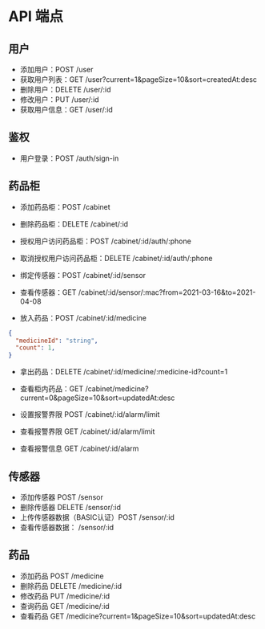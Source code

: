 # API 端点

## 用户

- 添加用户：POST /user
- 获取用户列表：GET /user?current=1&pageSize=10&sort=createdAt:desc
- 删除用户：DELETE /user/:id
- 修改用户：PUT /user/:id
- 获取用户信息：GET /user/:id

## 鉴权

- 用户登录：POST /auth/sign-in

## 药品柜

- 添加药品柜：POST /cabinet
- 删除药品柜：DELETE /cabinet/:id
- 授权用户访问药品柜：POST /cabinet/:id/auth/:phone
- 取消授权用户访问药品柜：DELETE /cabinet/:id/auth/:phone

- 绑定传感器：POST /cabinet/:id/sensor
- 查看传感器：GET /cabinet/:id/sensor/:mac?from=2021-03-16&to=2021-04-08

- 放入药品：POST /cabinet/:id/medicine

```json
{
  "medicineId": "string",
  "count": 1,
}
```

- 拿出药品：DELETE /cabinet/:id/medicine/:medicine-id?count=1
- 查看柜内药品：GET /cabinet/medicine?current=0&pageSize=10&sort=updatedAt:desc

- 设置报警界限 POST /cabinet/:id/alarm/limit
- 查看报警界限 GET /cabinet/:id/alarm/limit
- 查看报警信息 GET /cabinet/:id/alarm

## 传感器

- 添加传感器 POST /sensor
- 删除传感器 DELETE /sensor/:id
- 上传传感器数据（BASIC认证）POST /sensor/:id
- 查看传感器数据： /sensor/:id

## 药品

- 添加药品 POST /medicine
- 删除药品 DELETE /medicine/:id
- 修改药品 PUT /medicine/:id
- 查询药品 GET /medicine/:id
- 查看药品 GET /medicine?current=1&pageSize=10&sort=updatedAt:desc

